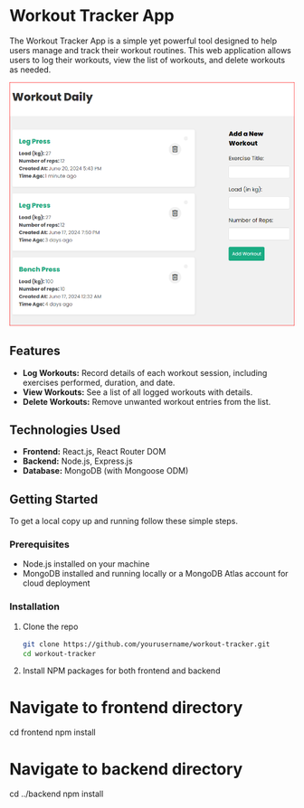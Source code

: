 # Workout Tracker App

The Workout Tracker App is a simple yet powerful tool designed to help users manage and track their workout routines. This web application allows users to log their workouts, view the list of workouts, and delete workouts as needed.

![Workout Tracker App Preview](./frontend/src/assets/Workout.PNG)

## Features

- **Log Workouts:** Record details of each workout session, including exercises performed, duration, and date.
- **View Workouts:** See a list of all logged workouts with details.
- **Delete Workouts:** Remove unwanted workout entries from the list.

## Technologies Used

- **Frontend:** React.js, React Router DOM
- **Backend:** Node.js, Express.js
- **Database:** MongoDB (with Mongoose ODM)

## Getting Started

To get a local copy up and running follow these simple steps.

### Prerequisites

- Node.js installed on your machine
- MongoDB installed and running locally or a MongoDB Atlas account for cloud deployment

### Installation

1. Clone the repo
   ```sh
   git clone https://github.com/yourusername/workout-tracker.git
   cd workout-tracker

2. Install NPM packages for both frontend and backend

# Navigate to frontend directory
cd frontend
npm install

# Navigate to backend directory
cd ../backend
npm install
